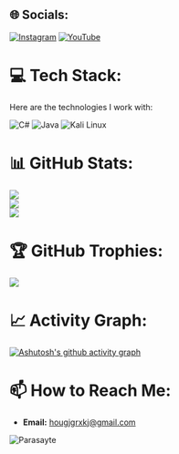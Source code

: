 ## 🌐 Socials:
[![Instagram](https://img.shields.io/badge/Instagram-%23E4405F.svg?logo=Instagram&logoColor=white&style=for-the-badge)](https://instagram.com/selam999x) 
[![YouTube](https://img.shields.io/badge/YouTube-%23FF0000.svg?logo=YouTube&logoColor=white&style=for-the-badge)](https://youtube.com/@Parasayte)

# 💻 Tech Stack:
Here are the technologies I work with:

![C#](https://img.shields.io/badge/C%23-%23239120.svg?logo=c-sharp&logoColor=white&style=for-the-badge)
![Java](https://img.shields.io/badge/Java-%23ED8B00.svg?logo=openjdk&logoColor=white&style=for-the-badge)
![Kali Linux](https://img.shields.io/badge/Kali%20Linux-557C94?logo=kalilinux&logoColor=fff&style=for-the-badge)


# 📊 GitHub Stats:

![](https://github-readme-stats.vercel.app/api?username=Parasayte&theme=dark&hide_border=false&include_all_commits=true&count_private=true)<br/>
![](https://github-readme-streak-stats.herokuapp.com/?user=Parasayte&theme=dark&hide_border=false)<br/>
![](https://github-readme-stats.vercel.app/api/top-langs/?username=Parasayte&theme=dark&hide_border=false&include_all_commits=true&count_private=true&layout=compact)

# 🏆 GitHub Trophies:
![](https://github-profile-trophy.vercel.app/?username=Parasayte&theme=radical&no-frame=false&no-bg=true&margin-w=4)



# 📈 Activity Graph:
[![Ashutosh's github activity graph](https://github-readme-activity-graph.vercel.app/graph?username=Parasayte&theme=github-compact)](https://github.com/ashutosh00710/github-readme-activity-graph)


# 📫 How to Reach Me:
- **Email:** hougjgrxkj@gmail.com

<p align="left"> 
  <img src="https://komarev.com/ghpvc/?username=Parasayte&label=Profile%20views&color=DC143C&style=for-the-badge" alt="Parasayte" /> 
</p>
